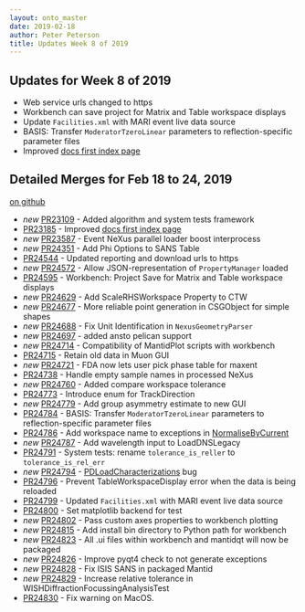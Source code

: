 ```yaml
---
layout: onto_master
date: 2019-02-18
author: Peter Peterson
title: Updates Week 8 of 2019
---
```

Updates for Week 8 of 2019
--------------------------
* Web service urls changed to https
* Workbench can save project for Matrix and Table workspace displays
* Update `Facilities.xml` with MARI event live data source
* BASIS: Transfer `ModeratorTzeroLinear` parameters to reflection-specific parameter files
* Improved [docs first index page](http://docs.mantidproject.org/nightly/)

Detailed Merges for Feb 18 to 24, 2019
--------------------------------------
[on github](https://github.com/mantidproject/mantid/pulls?q=is%3Apr+merged%3A2019-02-19..2019-02-24)

* *new* [PR23109](https://github.com/mantidproject/mantid/pull/23109) - Added algorithm and system tests framework
* [PR23185](https://github.com/mantidproject/mantid/pull/23185) - Improved [docs first index page](http://docs.mantidproject.org/nightly/)
* *new* [PR23587](https://github.com/mantidproject/mantid/pull/23587) - Event NeXus parallel loader boost interprocess
* *new* [PR24351](https://github.com/mantidproject/mantid/pull/24351) - Add Phi Options to SANS Table
* [PR24544](https://github.com/mantidproject/mantid/pull/24544) - Updated reporting and download urls to https
* *new* [PR24572](https://github.com/mantidproject/mantid/pull/24572) - Allow JSON-representation of `PropertyManager` loaded
* [PR24595](https://github.com/mantidproject/mantid/pull/24595) - Workbench: Project Save for Matrix and Table workspace displays
* *new* [PR24629](https://github.com/mantidproject/mantid/pull/24629) - Add ScaleRHSWorkspace Property to CTW
* *new* [PR24677](https://github.com/mantidproject/mantid/pull/24677) - More reliable point generation in CSGObject for simple shapes
* *new* [PR24688](https://github.com/mantidproject/mantid/pull/24688) - Fix Unit Identification in `NexusGeometryParser`
* *new* [PR24697](https://github.com/mantidproject/mantid/pull/24697) - added ansto pelican support
* *new* [PR24714](https://github.com/mantidproject/mantid/pull/24714) - Compatibility of MantidPlot scripts with workbench
* [PR24715](https://github.com/mantidproject/mantid/pull/24715) - Retain old data in Muon GUI
* *new* [PR24721](https://github.com/mantidproject/mantid/pull/24721) - FDA now lets user pick phase table for maxent
* [PR24738](https://github.com/mantidproject/mantid/pull/24738) - Handle empty sample names in processed NeXus
* *new* [PR24760](https://github.com/mantidproject/mantid/pull/24760) - Added compare workspace tolerance
* [PR24773](https://github.com/mantidproject/mantid/pull/24773) - Introduce enum for TrackDirection
* *new* [PR24779](https://github.com/mantidproject/mantid/pull/24779) - Add group asymmetry estimate to new GUI
* [PR24784](https://github.com/mantidproject/mantid/pull/24784) - BASIS: Transfer `ModeratorTzeroLinear` parameters to reflection-specific parameter files
* [PR24786](https://github.com/mantidproject/mantid/pull/24786) - Add workspace name to exceptions in [NormaliseByCurrent](http://docs.mantidproject.org/nightly/algorithms/NormaliseByCurrent-v1.html)
* *new* [PR24787](https://github.com/mantidproject/mantid/pull/24787) - Add wavelength input to LoadDNSLegacy
* [PR24791](https://github.com/mantidproject/mantid/pull/24791) - System tests: rename `tolerance_is_reller` to `tolerance_is_rel_err`
* *new* [PR24794](https://github.com/mantidproject/mantid/pull/24794) - [PDLoadCharacterizations](http://docs.mantidproject.org/nightly/algorithms/PDLoadCharacterizations-v1.html) bug
* [PR24796](https://github.com/mantidproject/mantid/pull/24796) - Prevent TableWorkspaceDisplay error when the data is being reloaded
* [PR24799](https://github.com/mantidproject/mantid/pull/24799) - Updated `Facilities.xml` with MARI event live data source
* [PR24800](https://github.com/mantidproject/mantid/pull/24800) - Set matplotlib backend for test
* *new* [PR24802](https://github.com/mantidproject/mantid/pull/24802) - Pass custom axes properties to workbench plotting
* *new* [PR24815](https://github.com/mantidproject/mantid/pull/24815) - Add install bin directory to Python path for workbench
* *new* [PR24823](https://github.com/mantidproject/mantid/pull/24823) - All .ui files within workbench and mantidqt will now be packaged
* *new* [PR24826](https://github.com/mantidproject/mantid/pull/24826) - Improve pyqt4 check to not generate exceptions
* *new* [PR24828](https://github.com/mantidproject/mantid/pull/24828) - Fix ISIS SANS in packaged Mantid
* *new* [PR24829](https://github.com/mantidproject/mantid/pull/24829) - Increase relative tolerance in WISHDiffractionFocussingAnalysisTest
* [PR24830](https://github.com/mantidproject/mantid/pull/24830) - Fix warning on MacOS.
